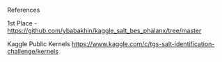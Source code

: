 References

1st Place - https://github.com/ybabakhin/kaggle_salt_bes_phalanx/tree/master

Kaggle Public Kernels
https://www.kaggle.com/c/tgs-salt-identification-challenge/kernels